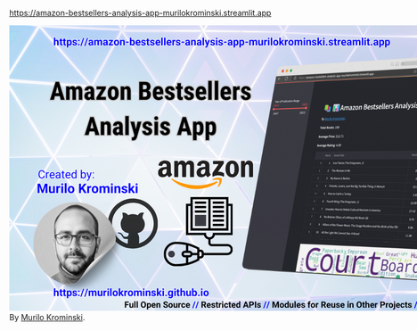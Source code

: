 https://amazon-bestsellers-analysis-app-murilokrominski.streamlit.app

<a href="https://amazon-bestsellers-analysis-app-murilokrominski.streamlit.app">
<img src="https://raw.githubusercontent.com/MuriloKrominski/Amazon-Bestsellers-Analysis-App/refs/heads/main/Amazon-Bestsellers-Analysis-App.png" alt="Amazon Bestsellers Analysis App" style="max-width: 1280px; max-height: 640px; width: auto; height: auto;">
</a>

<br>
By <a href="https://murilokrominski.github.io/autor.htm">Murilo Krominski</a>.